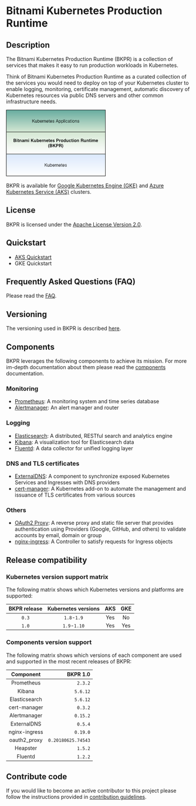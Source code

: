 # Bitnami Kubernetes Production Runtime

## Description

The Bitnami Kubernetes Production Runtime (BKPR) is a collection of services that makes it easy to run production workloads in Kubernetes.

Think of Bitnami Kubernetes Production Runtime as a curated collection of the services you would need to deploy on top of your Kubernetes cluster to enable logging, monitoring, certificate management, automatic discovery of Kubernetes resources via public DNS servers and other common infrastructure needs.

![BKPR](images/BKPR.png)

BKPR is available for [Google Kubernetes Engine (GKE)](https://cloud.google.com/kubernetes-engine) and [Azure Kubernetes Service (AKS)](https://azure.microsoft.com/en-in/services/kubernetes-service/) clusters.

## License

BKPR is licensed under the [Apache License Version 2.0](LICENSE).

## Quickstart

* [AKS Quickstart](docs/quickstart-aks.md)
* GKE Quickstart

## Frequently Asked Questions (FAQ)

Please read the [FAQ](docs/FAQ.md).

## Versioning

The versioning used in BKPR is described [here](docs/versioning.md).

## Components

BKPR leverages the following components to achieve its mission. For more im-depth documentation about them please read the [components](docs/components.md) documentation.

### Monitoring
* [Prometheus](docs/components.md#user-content-prometheus): A monitoring system and time series database
* [Alertmanager](docs/components.md#user-content-alertmanager): An alert manager and router
### Logging
* [Elasticsearch](docs/components.md#user-content-elasticsearch): A distributed, RESTful search and analytics engine
* [Kibana](docs/components.md#user-content-kibana): A visualization tool for Elasticsearch data
* [Fluentd](docs/components.md#user-content-fluentd): A data collector for unified logging layer
### DNS and TLS certificates
* [ExternalDNS](docs/components.md#user-content-externaldns): A component to synchronize exposed Kubernetes Services and Ingresses with DNS providers
* [cert-manager](docs/components.md#user-content-cert-manager): A Kubernetes add-on to automate the management and issuance of TLS certificates from various sources
### Others
* [OAuth2 Proxy](docs/components.md#user-content-oauth2-proxy): A reverse proxy and static file server that provides authentication using Providers (Google, GitHub, and others) to validate accounts by email, domain or group
* [nginx-ingress](docs/components.md#nginx-ingress-controller): A Controller to satisfy requests for Ingress objects

## Release compatibility

### Kubernetes version support matrix

The following matrix shows which Kubernetes versions and platforms are supported:

| BKPR release | Kubernetes versions | AKS | GKE |
|:------------:|:-------------------:|:---:|:---:|
|     `0.3`    |   `1.8`-`1.9`       | Yes | No  |
|     `1.0`    |   `1.9`-`1.10`      | Yes | Yes |

### Components version support

The following matrix shows which versions of each component are used and supported in the most recent releases of BKPR:

|   Component   |          BKPR 1.0  |
|:-------------:|-------------------:|
|   Prometheus  |            `2.3.2` |
|     Kibana    |           `5.6.12` |
| Elasticsearch |           `5.6.12` |
|  cert-manager |            `0.3.2` |
|  Alertmanager |           `0.15.2` |
|  ExternalDNS  |            `0.5.4` |
| nginx-ingress |           `0.19.0` |
|  oauth2_proxy | `0.20180625.74543` |
|    Heapster   |            `1.5.2` |
|    Fluentd    |            `1.2.2` |

## Contribute code

If you would like to become an active contributor to this project please follow the instructions provided in [contribution guidelines](CONTRIBUTING.md).
